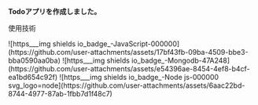 **Todoアプリを作成しました。**
<p>使用技術</p>
![https___img shields io_badge_-JavaScript-000000](https://github.com/user-attachments/assets/17bf43fb-09ba-4509-bbe3-bba0590aa0ba)
![https___img shields io_badge_-Mongodb-47A248](https://github.com/user-attachments/assets/e54396ae-8454-4ef8-b4cf-ea1bd654c92f)
![https___img shields io_badge_-Node js-000000 svg_logo=node](https://github.com/user-attachments/assets/6aac22bd-8744-4977-87ab-1fbb7d1f48c7)
